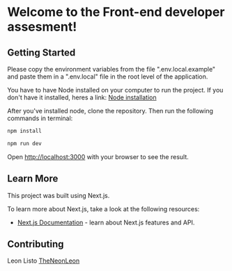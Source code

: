 # Welcome to the Front-end developer assesment!

## Getting Started

Please copy the environment variables from the file ".env.local.example" and paste them in a ".env.local" file in the root level of the application.

You have to have Node installed on your computer to run the project. If you don't have it installed, heres a link: [Node installation](https://nodejs.org/en/download/)

After you've installed node, clone the repository. Then run the following commands in terminal: 

```bash
npm install

npm run dev

```

Open [http://localhost:3000](http://localhost:3000) with your browser to see the result.

## Learn More

This project was built using Next.js.

To learn more about Next.js, take a look at the following resources:

- [Next.js Documentation](https://nextjs.org/docs) - learn about Next.js features and API.

## Contributing

Leon Listo [TheNeonLeon](https://github.com/TheNeonLeon)
